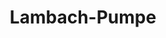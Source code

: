 ---
title: Lambach-Pumpe
image: lambachpumpe.webp
layout: poi
gmaps: https://www.google.com/maps/place/Villa+Ohl/@51.1113933,7.4862051,17z/data=!3m1!4b1!4m6!3m5!1s0x47b934b438695541:0x23677c406164f6e9!8m2!3d51.11139!4d7.48878!16s%2Fg%2F120p462z?entry=ttu
coords: [51.0903475, 7.5290102]
info: |
    **Lambachpumpe  -  Technik aus Zeiten der Industrialisierung, die heute moderner ist denn je**

    Lambachpumpe 380
arDesc: |
    Halten Sie Ihre Kamera auf das alte Pumpenhaus vor Ihnen. 

    Durch das Video können Sie ins Innere der Pumpe sehen und verstehen, wie diese arbeitet.
    Der Kommentator erläutert Ihnen die Funktionsweise.

    Sie können die Datei selbstständig stoppen und wieder starten.
ar:
    type: image-tracking
    content: video
    location: strasse-der-arbeit
    video: [
        {
            type: 'filename',
            filename: 'lambachpumpe.mp4'
        }
    ]
    audio:
        filename: 'lambachpumpe.mp3'
    nft: [
        {
            type: video,
            id: "lambachpumpe",
            name: "Lambachpumpe",
            position: "120 0 -150",
            scale: "5 5 5",
            rotation: "-90 0 0"
        }
    ]
---